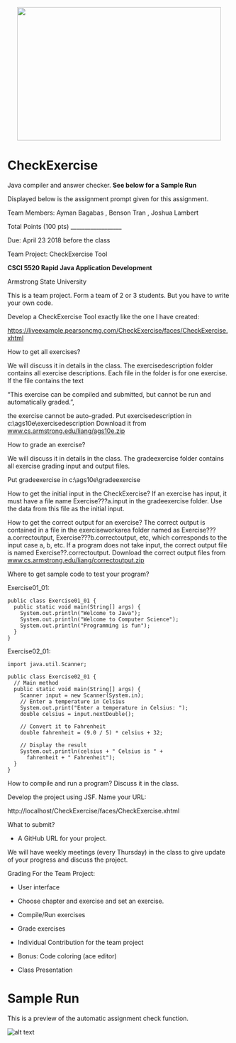 <p align="center">
  <img width="460" height="300" src="https://upload.wikimedia.org/wikipedia/en/thumb/3/3f/Armstrong_State_Pirates_logo.svg/500px-Armstrong_State_Pirates_logo.svg.png">
</p>

# CheckExercise
Java compiler and answer checker. **See below for a Sample Run** 

Displayed below is the assignment prompt given for this assignment.

Team Members: Ayman Bagabas , Benson Tran , Joshua Lambert

Total Points (100 pts)      __________________

Due:  April 23 2018 before the class

Team Project: CheckExercise Tool

**CSCI 5520 Rapid Java Application Development**

Armstrong State University

This is a team project. Form a team of 2 or 3 students. But you have to write your own code.

Develop a CheckExercise Tool exactly like the one I have created:

https://liveexample.pearsoncmg.com/CheckExercise/faces/CheckExercise.xhtml


How to get all exercises? 

We will discuss it in details in the class.
The exercisedescription folder contains all exercise descriptions. 
Each file in the folder is for one exercise. If the file contains the text 

“This exercise can be compiled and submitted, but cannot be run and automatically graded.”, 

the exercise cannot be auto-graded.
Put exercisedescription in c:\ags10e\exercisedescription
Download it from www.cs.armstrong.edu/liang/ags10e.zip 


How to grade an exercise?

We will discuss it in details in the class.
The gradeexercise folder contains all exercise grading input and output files. 

Put gradeexercise in c:\ags10e\gradeexercise


How to get the initial input in the CheckExercise?
If an exercise has input, it must have a file name Exercise???a.input in the gradeexercise folder. Use the data from this file as the initial input.

How to get the correct output for an exercise?
The correct output is contained in a file in the exerciseworkarea folder named as Exercise???a.correctoutput, Exercise???b.correctoutput, etc, which corresponds to the input case a, b, etc. If a program does not take input, the correct output file is named Exercise??.correctoutput.
Download the correct output files from www.cs.armstrong.edu/liang/correctoutput.zip 

Where to get sample code to test your program?

Exercise01_01:
```
public class Exercise01_01 {
  public static void main(String[] args) {
    System.out.println("Welcome to Java");
    System.out.println("Welcome to Computer Science");
    System.out.println("Programming is fun");
  }
}
```

Exercise02_01:
```
import java.util.Scanner;

public class Exercise02_01 {
  // Main method
  public static void main(String[] args) {
    Scanner input = new Scanner(System.in);
    // Enter a temperature in Celsius
    System.out.print("Enter a temperature in Celsius: ");
    double celsius = input.nextDouble();

    // Convert it to Fahrenheit
    double fahrenheit = (9.0 / 5) * celsius + 32;

    // Display the result
    System.out.println(celsius + " Celsius is " +
      fahrenheit + " Fahrenheit");
  }
}
```

How to compile and run a program?
Discuss it in the class.




Develop the project using JSF. Name your URL:

http://localhost/CheckExercise/faces/CheckExercise.xhtml


What to submit?

* A GitHub URL for your project.


We will have weekly meetings (every Thursday) in the class to give update of your progress and discuss the project.




Grading For the Team Project:

* User interface

* Choose chapter and exercise and set an exercise.

* Compile/Run exercises

* Grade exercises

* Individual Contribution for the team project

* Bonus: Code coloring (ace editor)

* Class Presentation


# Sample Run

This is a preview of the automatic assignment check function.

![alt text](https://thumbs.gfycat.com/DistantAcademicAsiantrumpetfish-max-14mb.gif)
